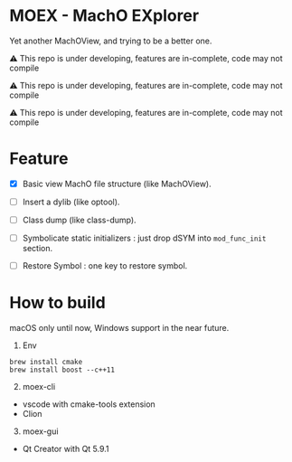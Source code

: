 # MOEX - MachO EXplorer

Yet another MachOView, and trying to be a better one.


⚠️ This repo is under developing, features are in-complete, code may not compile

⚠️ This repo is under developing, features are in-complete, code may not compile

⚠️ This repo is under developing, features are in-complete, code may not compile



# Feature

- [X] Basic view MachO file structure (like MachOView).
- [ ] Insert a dylib (like optool).
- [ ] Class dump (like class-dump).
- [ ] Symbolicate static initializers : just drop dSYM into `mod_func_init` section.
- [ ] Restore Symbol : one key to restore symbol.


# How to build 

macOS only until now, Windows support in the near future.

1. Env

```
brew install cmake
brew install boost --c++11
```

2. moex-cli

- vscode with cmake-tools extension
- Clion

3. moex-gui

- Qt Creator with Qt 5.9.1

